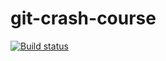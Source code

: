 # git-crash-course
[![Build status](https://dev.azure.com/ledionanishani/test-in-class-1/_apis/build/status/test-in-class-1-Python%20package-CI%20(2))](https://dev.azure.com/ledionanishani/test-in-class-1/_build/latest?definitionId=4)
